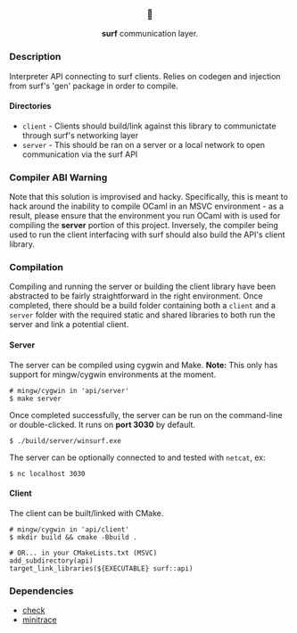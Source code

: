 <h3 align="center">🦞</h3>
<p align="center"><b>surf</b> communication layer.</p>

### Description
Interpreter API connecting to surf clients. Relies on codegen and injection from surf's 'gen' package in order to compile.

#### Directories

* `client` - Clients should build/link against this library to communictate through surf's networking layer
* `server` - This should be ran on a server or a local network to open communication via the surf API

### Compiler ABI Warning
Note that this solution is improvised and hacky. Specifically, this is meant to hack around the inability to compile OCaml in an MSVC environment - as a result, please ensure that the environment you run OCaml with is used for compiling the **server** portion of this project. Inversely, the compiler being used to run the client interfacing with surf should also build the API's client library.

### Compilation
Compiling and running the server or building the client library have been abstracted to be fairly straightforward in the right environment. Once completed, there should be a build folder containing both a `client` and a `server` folder with the required static and shared libraries to both run the server and link a potential client.

#### Server
The server can be compiled using cygwin and Make. **Note:** This only has support for mingw/cygwin environments at the moment.
```
# mingw/cygwin in 'api/server'
$ make server
```

Once completed successfully, the server can be run on the command-line or double-clicked. It runs on **port 3030** by default.
```
$ ./build/server/winsurf.exe
```

The server can be optionally connected to and tested with `netcat`, ex:
```
$ nc localhost 3030
```

#### Client
The client can be built/linked with CMake.
```
# mingw/cygwin in 'api/client'
$ mkdir build && cmake -Bbuild .

# OR... in your CMakeLists.txt (MSVC)
add_subdirectory(api)
target_link_libraries(${EXECUTABLE} surf::api)
```

### Dependencies
* [check](https://libcheck.github.io/check/)
* [minitrace](https://github.com/hrydgard/minitrace)
